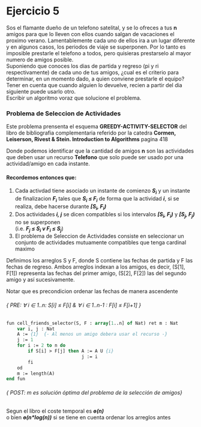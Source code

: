 <h1>Ejercicio 5</h1>
<p>
Sos el flamante dueño de un telefono satelital, y se lo ofreces a tus <strong>n</strong> amigos para que lo lleven con
ellos cuando salgan de vacaciones el proximo verano. Lamentablemente cada uno de ellos ira a un lugar
diferente y en algunos casos, los periodos de viaje se superponen. Por lo tanto es imposible prestarle el
telefono a todos, pero quisieras prestarselo al mayor numero de amigos posible.<br>
Suponiendo que conoces los dias de partida y regreso (pi y ri respectivamente) de cada uno de tus amigos,
¿cual es el criterio para determinar, en un momento dado, a quien conviene prestarle el equipo?<br>
Tener en cuenta que cuando alguien lo devuelve, recien a partir del dia siguiente puede usarlo otro.<br> 
Escribir un algoritmo voraz que solucione el problema.
</p>

<h3>Problema de Seleccion de Actividades</h3>
<p>
Este problema prensenta el esquema <strong>GREEDY-ACTIVITY-SELECTOR</strong> del libro 
de bibliografia complementaria referido por la catedra <strong>Cormen, Leiserson, Rivest & Stein. Introduction to Algorithms</strong>
pagina 418
<br>

Donde podemos identificar que la cantidad de amigos <strong>n</strong> son las actividades que deben usar un recurso <strong>Telefono</strong> que solo puede ser usado por una
actividad/amigo en cada instante.
</p>
<h4>Recordemos entonces que:</h4>
<ol>
    <li>
        Cada activdad tiene asociado un instante de comienzo <strong><em>S<sub>i</sub></em></strong> y un instante de finalizacion <strong><em>F<sub>i</sub></em></strong> tales que <strong><em>S<sub>i</sub> ≤ F<sub>i</sub></em></strong>
        de forma que la actividad <strong><em>i</em></strong>, si se realiza, debe hacerse durante <strong><em>[S<sub>i</sub>, F<sub>i</sub>)</em></strong>
    </li>
    <li>
        Dos actividades <strong><em>i, j</em></strong> se dicen compatibles si los intervalos <strong><em>[S<sub>i</sub>, F<sub>i</sub>)</em></strong> y <strong><em>[S<sub>j</sub>, F<sub>j</sub>)</em></strong> no se superponen<br>  
        (i.e.  <strong><em>F<sub>j</sub> ≤ S<sub>i</sub> v F<sub>i</sub> ≤ S<sub>j</sub></em></strong>)
    </li>
    <li>
        El problema de Seleccion de Actividades consiste en seleccionar un conjunto de actividades mutuamente compatibles que tenga cardinal maximo
    </li>
</ol>

<p>
    Definimos los arreglos S y F, donde S contiene las fechas de partida y F las fechas de regreso. Ambos arreglos indexan a los amigos, es decir, (S[1], F[1]) representa las fechas del primer amigo, (S[2], F[2]) las del segundo amigo y así sucesivamente.
</p>
<p>Notar que es precondicion ordenar las fechas de manera ascendente</p>

<h6>{ PRE: ∀ i ∈  1..n: S[i] ≤ F[i] & ∀ i ∈  1..n-1 : F[i] ≤ F[i+1] }</h6>

```pascal
fun cell_friends_selector(S, F : array[1..n] of Nat) ret m : Nat
    var i, j : Nat 
    A := {1}  {- Al menos un amigo debera usar el recurso -}
    j := 1 
    for i := 2 to n do 
        if S[i] > F[j] then A := A U {i} 
                            j := i 
        fi 
    od 
    m := length(A)
end fun 
```
<h6>{ POST: m es solución óptima del problema de la selección de amigos}</h6>

<p>Segun el libro el coste temporal es <strong><em>ө(n)</em></strong><br>
    o bien <strong><em>ө(n*log(n))</em></strong> si se tiene en cuenta ordenar los arreglos antes</p>
